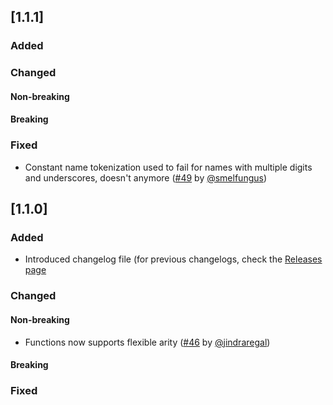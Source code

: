 ## [1.1.1]

### Added

### Changed

#### Non-breaking

#### Breaking

### Fixed

- Constant name tokenization used to fail for names with multiple digits and underscores, doesn't anymore ([#49](https://github.com/notKamui/Keval/pull/49) by [@smelfungus](https://github.com/smelfungus))

## [1.1.0]

### Added

- Introduced changelog file (for previous changelogs, check the [Releases page](https://github.com/notKamui/Keval/releases)

### Changed

#### Non-breaking

- Functions now supports flexible arity ([#46](https://github.com/notKamui/Keval/pull/46) by [@jindraregal](https://github.com/jindraregal))

#### Breaking

### Fixed
